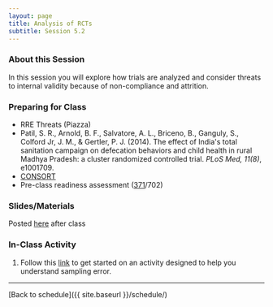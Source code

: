 ```yaml
---
layout: page
title: Analysis of RCTs
subtitle: Session 5.2
---
```


### About this Session

In this session you will explore how trials are analyzed and consider threats to internal validity because of non-compliance and attrition. 

### Preparing for Class

* RRE Threats (Piazza)
* Patil, S. R., Arnold, B. F., Salvatore, A. L., Briceno, B., Ganguly, S., Colford Jr, J. M., & Gertler, P. J. (2014). The effect of India's total sanitation campaign on defecation behaviors and child health in rural Madhya Pradesh: a cluster randomized controlled trial. *PLoS Med, 11(8)*, e1001709.
* [CONSORT](http://www.consort-statement.org/consort-2010)
* Pre-class readiness assessment ([371](https://sakai.duke.edu/samigo-app/servlet/Login?id=5d8e4198-261f-466b-bbd1-10314d1959aa1490129218830)/702)

### Slides/Materials

Posted [here](https://drive.google.com/drive/folders/0Bxn_jkXZ1lxuVklQakF4MjZGSDQ?usp=sharing) after class

### In-Class Activity

1. Follow this [link](http://www.designsandmethods.com/modules/mod5/AA-5.2/s5.2-AA.nb.html) to get started on an activity designed to help you understand sampling error.

* * *

[Back to schedule]({{ site.baseurl }}/schedule/)